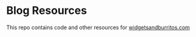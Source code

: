 # Blog Resources

This repo contains code and other resources for [widgetsandburritos.com](https://www.widgetsandburritos.com)

